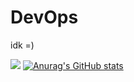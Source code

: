 # DevOps 
idk =)

[![](https://visitcount.itsvg.in/api?id=Mytai20100&label=Profile%20Views&color=0&icon=3&pretty=false)](https://visitcount.itsvg.in)
[![Anurag's GitHub stats](https://github-readme-stats.vercel.app/api?username=Mytai20100)](https://github.com/anuraghazra/github-readme-stats)
